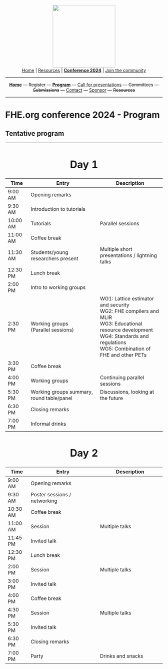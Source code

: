 <!-- Main header navigation -->
<p align="center">
  <img width="200" src="https://user-images.githubusercontent.com/5758427/180978488-db825482-5a58-4c7c-9589-c494a6f0be04.png"><br/>
  <a href="https://fhe-org.github.io">Home</a> | <a href="https://fhe-org.github.io/resources">Resources</a> | <b><a href="https://fhe-org.github.io/conferences/conference-2024/">Conference 2024</a></b> | <a href="https://fhe-org.github.io/community">Join the community</a>
</p>
<hr/>
<!-- /Main header navigation -->



<!-- Header conference 2024 links -->
<p align="center">
  <a href="https://fhe-org.github.io/conferences/conference-2024/"><b>Home</b></a>
  —
  <strike>Register</strike>
  —
  <a href="https://fhe-org.github.io/conferences/conference-2024/program"><b>Program</b></a>
  —
  <a href="https://fhe-org.github.io/conferences/conference-2024/call-for-presentations"> Call for presentations</a>
  —
  <strike>Committees</strike>
  —
  <strike>Submissions</strike>
  —
  <a href="https://fhe-org.github.io/conferences/conference-2024/contact">Contact</a>
  —
  <a href="https://fhe-org.github.io/conferences/conference-2024/sponsor">Sponsor</a>
  —
  <strike>Resources</strike>
</p>
<hr/>
<!-- /Header conference 2024 links -->





# FHE.org conference 2024 - Program

## Tentative program

<table>

  
  <thead>
        <tr>
            <th colspan=3><h1>Day 1</h1></th>
        </tr>
    </thead>  
  
  <thead>
        <tr>
            <th data-sortas="case-insensitive">Time</th>
            <th data-sortas="case-insensitive">Entry</th>
            <th data-sortas="case-insensitive">Description</th>
        </tr>
    </thead>  

<tr>
    <td>9:00 AM</td>
    <td>Opening remarks</td>
    <td></td>
</tr>  
<tr>
    <td>9:30 AM</td>
    <td>Introduction to tutorials</td> 
    <td></td>
</tr>  
<tr>
    <td>10:00 AM</td>
    <td>Tutorials</td>
    <td>Parallel sessions</td>
</tr>  
<tr>
    <td>11:00 AM</td>
    <td>Coffee break</td>
    <td></td>
</tr>  
<tr>
    <td>11:30 AM</td>
    <td>Students/young researchers present</td>
    <td>Multiple short presentations / lightning talks</td>
</tr>  
<tr>
    <td>12:30 PM</td>
    <td>Lunch break</td>
    <td></td>
</tr>  
<tr>
    <td>2:00 PM</td>
    <td>Intro to working groups</td>
    <td></td>
</tr>  
<tr>
    <td>2:30 PM</td>
    <td>Working groups<br>
        (Parallel sessions)</td>
    <td>
WG1: Lattice estimator and security<br>
WG2: FHE compilers and MLIR<br>
WG3: Educational resource development<br>
WG4: Standards and regulations<br>
WG5: Combination of FHE and other PETs<br>
</td>
</tr>  
<tr>
    <td>3:30 PM</td>
    <td>Coffee break</td>
    <td></td>
</tr>  
<tr>
    <td>4:00 PM</td>
    <td>Working groups</td>
    <td>Continuing parallel sessions</td>
</tr>  
<tr>
    <td>5:30 PM</td>
    <td>Working groups summary, round table/panel</td>
    <td>Discussions, looking at the future</td>
</tr>  
<tr>
    <td>6:30 PM</td>
    <td>Closing remarks</td>
    <td></td>
</tr>  
<tr>
    <td>7:00 PM</td>
    <td>Informal drinks</td>
    <td></td>
</tr>  

  <thead>
        <tr>
            <th colspan=3><h1>Day 2</h1></th>
        </tr>
    </thead>  
  




  <thead>
        <tr>
            <th data-sortas="case-insensitive">Time</th>
            <th data-sortas="case-insensitive">Entry</th>
            <th data-sortas="case-insensitive">Description</th>
        </tr>
    </thead>  

<tr>
    <td>9:00 AM</td>
    <td>Opening remarks</td>
    <td></td>
</tr>  
<tr>
    <td>9:30 AM</td>
    <td>Poster sessions / networking</td> 
    <td></td>
</tr>  
<tr>
    <td>10:30 AM</td>
    <td>Coffee break</td>
    <td></td>
</tr>  
<tr>
    <td>11:00 AM</td>
    <td>Session</td>
    <td>Multiple talks</td>
</tr>  
<tr>
    <td>11:45 PM</td>
    <td>Invited talk</td>
    <td></td>
</tr>  
<tr>
    <td>12:30 PM</td>
    <td>Lunch break</td>
    <td></td>
</tr>  
<tr>
    <td>2:00 PM</td>
    <td>Session</td>
    <td>Multiple talks</td>
</tr>  
<tr>
    <td>3:00 PM</td>
    <td>Invited talk</td>
    <td></td>
</tr>  
<tr>
    <td>4:00 PM</td>
    <td>Coffee break</td>
    <td></td>
</tr>  
<tr>
    <td>4:30 PM</td>
    <td>Session</td>
    <td>Multiple talks</td>
</tr>  
<tr>
    <td>5:30 PM</td>
    <td>Invited talk</td>
    <td></td>
</tr>  
<tr>
    <td>6:30 PM</td>
    <td>Closing remarks</td>
    <td></td>
</tr>  
<tr>
    <td>7:00 PM</td>
    <td>Party</td>
    <td>Drinks and snacks</td>
</tr>  

</table>
  

